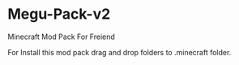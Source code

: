 # Megu-Pack-v2

Minecraft Mod Pack For Freiend

For Install this mod pack drag and drop folders to .minecraft folder.